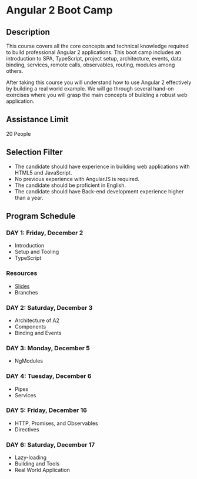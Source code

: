 # Angular 2 Boot Camp

## Description

This course covers all the core concepts and technical knowledge required to build professional Angular 2 applications. This boot camp includes an introduction to SPA,  TypeScript, project setup, architecture, events, data binding, services, remote calls, observables, routing, modules among others.

After taking this course you will understand how to use Angular 2 effectively by building a real world example. We will go through several hand-on exercises where you will grasp the main concepts of building a robust web application.

## Assistance Limit

20 People

## Selection Filter

- The candidate should have experience in building web applications with HTML5 and JavaScript.
- No previous experience with AngularJS is required.
- The candidate should be proficient in English.
- The candidate should have Back-end development experience higher than a year.

## Program Schedule

### DAY 1: Friday, December 2

- Introduction
- Setup and Tooling
- TypeScript

### Resources

- [Slides](http://slides.com/jdjuan/angular2-day1)
- Branches

### DAY 2: Saturday, December 3

- Architecture of A2
- Components
- Binding and Events

### DAY 3: Monday, December 5

- NgModules

### DAY 4: Tuesday, December 6

- Pipes
- Services

### DAY 5: Friday, December 16

- HTTP, Promises, and Observables
- Directives

### DAY 6: Saturday, December 17

- Lazy-loading
- Building and Tools
- Real World Application
